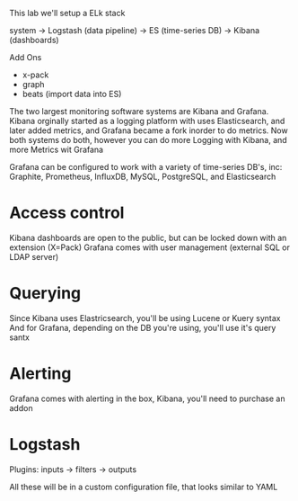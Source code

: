 This lab we'll setup a ELk stack

system ->  Logstash (data pipeline) -> ES (time-series DB)  -> Kibana (dashboards)

Add Ons
 
 - x-pack
 - graph
 - beats  (import data into ES)


The two largest monitoring software systems are Kibana and Grafana.
Kibana orginally started as a logging platform with uses Elasticsearch, and later added metrics, and Grafana became a fork inorder to do metrics.
Now both systems do both, however you can do more Logging with Kibana, and more Metrics wit Grafana

Grafana can be configured to work with a variety of time-series DB's, inc: Graphite, Prometheus, InfluxDB, MySQL, PostgreSQL, and Elasticsearch


# Access control

Kibana dashboards are open to the public, but can be locked down with an extension (X=Pack)
Grafana comes with user management (external SQL or LDAP server)

# Querying

Since Kibana uses Elastricsearch, you'll be using Lucene or Kuery syntax
And for Grafana, depending on the DB you're using, you'll use it's query santx

# Alerting

Grafana comes with alerting in the box, Kibana, you'll need to purchase an addon

# Logstash

Plugins:   inputs  -> filters  -> outputs 

All these will be in a custom configuration file, that looks similar to YAML